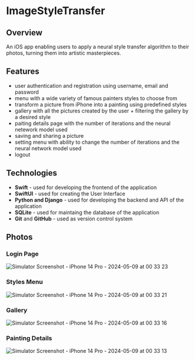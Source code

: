 # ImageStyleTransfer

## Overview

An iOS app enabling users to apply a neural style
transfer algorithm to their photos, turning them into artistic masterpieces.

## Features
  
- user authentication and registration using username, email and password
- menu with a wide variety of famous painters styles to choose from
- transform a picture from iPhone into a painting using predefined styles
- gallery with all the pictures created by the user + filtering the gallery by a desired style
- paiting details page with the number of iterations and the neural netework model used
- saving and sharing a picture
- setting menu with ability to change the number of iterations and the neural network model used
- logout

## Technologies

- **Swift** - used for developing the frontend of the application
- **SwiftUI** - used for creating the User Interface
- **Python and Django** - used for developing the backend and API of the application
- **SQLite** - used for maintaing the database of the application
- **Git** and **GitHub** - used as version control system

## Photos

### Login Page
![Simulator Screenshot - iPhone 14 Pro - 2024-05-09 at 00 33 23](https://github.com/AndreiHorvati/ImageStyleTransfer/assets/34892529/ec4ab4f5-8abc-4a7a-819e-3a12857db774)

### Styles Menu
![Simulator Screenshot - iPhone 14 Pro - 2024-05-09 at 00 33 21](https://github.com/AndreiHorvati/ImageStyleTransfer/assets/34892529/1a795416-195e-4296-8ffe-ac2790ea9d1f)

### Gallery
![Simulator Screenshot - iPhone 14 Pro - 2024-05-09 at 00 33 16](https://github.com/AndreiHorvati/ImageStyleTransfer/assets/34892529/4824a204-f8d9-4ee7-a308-4a5a8e761f7c)

### Painting Details
![Simulator Screenshot - iPhone 14 Pro - 2024-05-09 at 00 33 13](https://github.com/AndreiHorvati/ImageStyleTransfer/assets/34892529/28232975-d070-44f2-9999-9fbae770d125)
